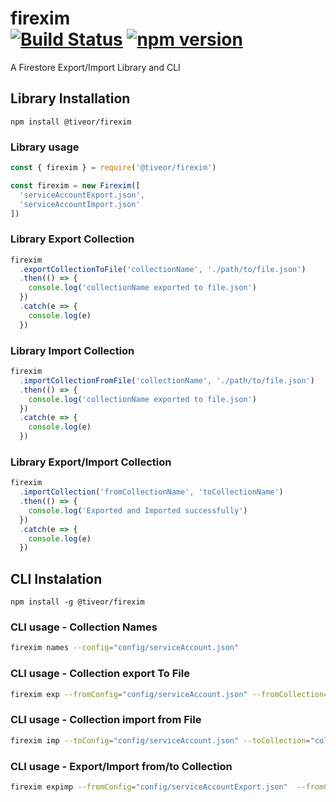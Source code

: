 firexim<br/>
[![Build Status](https://travis-ci.org/tiveor/firexim.svg?branch=main)](https://travis-ci.org/tiveor/firexim)
[![npm version](https://badge.fury.io/js/%40tiveor%2Ffirexim.svg)](https://badge.fury.io/js/%40tiveor%2Ffirexim)
=============================

A Firestore Export/Import Library and CLI

## Library Installation

```
npm install @tiveor/firexim
```

### Library usage

```javascript
const { firexim } = require('@tiveor/firexim')

const firexim = new Firexim([
  'serviceAccountExport.json',
  'serviceAccountImport.json'
])
```

### Library Export Collection

```javascript
firexim
  .exportCollectionToFile('collectionName', './path/to/file.json')
  .then(() => {
    console.log('collectionName exported to file.json')
  })
  .catch(e => {
    console.log(e)
  })
```

### Library Import Collection

```javascript
firexim
  .importCollectionFromFile('collectionName', './path/to/file.json')
  .then(() => {
    console.log('collectionName exported to file.json')
  })
  .catch(e => {
    console.log(e)
  })
```

### Library Export/Import Collection

```javascript
firexim
  .importCollection('fromCollectionName', 'toCollectionName')
  .then(() => {
    console.log('Exported and Imported successfully')
  })
  .catch(e => {
    console.log(e)
  })
```

## CLI Instalation

```
npm install -g @tiveor/firexim
```

### CLI usage - Collection Names

```bash
firexim names --config="config/serviceAccount.json"
```

### CLI usage - Collection export To File

```bash
firexim exp --fromConfig="config/serviceAccount.json" --fromCollection="collectionName" --toFile="output/collectionName.json"
```

### CLI usage - Collection import from File

```bash
firexim imp --toConfig="config/serviceAccount.json" --toCollection="collectionName" --fromFile="input/collectionName.json"
```

### CLI usage - Export/Import from/to Collection

```bash
firexim expimp --fromConfig="config/serviceAccountExport.json"  --fromCollection="collectionName" --toConfig="config/serviceAccountImport.json" --toCollection="collectionName"
```
